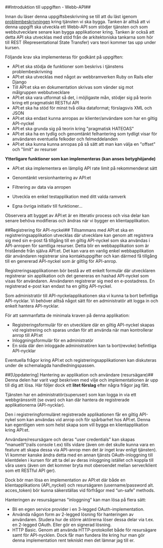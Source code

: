 ##Introduktion till uppgiften - Webb-API##

Innan du läser denna uppgiftsbeskrivning se till att du läst igenom [problembeskrivningen](https://coursepress.lnu.se/kurs/webbramverk/tjansten-toerh/) kring tjänsten vi ska bygga.
Tanken är alltså att vi denna uppgift ska utveckla ett Webb-API som stödjer tjänsten och som webbutvecklare senare kan bygga applikationer kring. Tanken är också att detta API ska utvecklas med stöd från de arkitektoniska tankarna som hör till REST (Representational State Transfer) vars teori kommer tas upp under kursen.

Följande krav ska implementeras för godkänt på uppgiften:

* API:et ska stödja de funktioner som beskrivs i tjänstens problembeskrivning
* API:et ska utvecklas med något av webbramverken Ruby on Rails eller Django
* Till API:et ska en dokumentation skrivas som vänder sig mot målgruppen webbutvecklare
* API:et ska vara utformat så det, i möjligaste mån, stödjer sig på teorin kring ett pragmatiskt RESTful API
* API:et ska ha stöd för minst två olika dataformat; förslagsvis XML och JSON
* API:et ska endast kunna anropas av klienter/användare som har en giltig API-nyckel
* API:et ska grunda sig på teorin kring "pragmatisk HATEOAS"
* API:et ska ha en tydlig och genomtänkt felhantering som tydligt visar för användaren eventuella felkoder och felmeddelanden
* API:et ska kunna kunna anropas på så sätt att man kan välja en "offset" och "limit" av resurser




**Ytterligare funktioner som kan implementeras (kan anses betyghöjande)**

* API:et ska implementera en lämplig API rate limit på rekommenderat sätt
* Genomtänkt versionhantering av API:et
* Filtrering av data via anropen

* Utveckla en enkel testapplikation med ditt valda ramverk
* Egna övriga initiativ till funktioner...

Observera att bygget av API:et är en itterativ process och visa delar kan senare behöva modifieras och ändras när vi bygger en klientapplikation.

##Registrering för API-nyckel##
Tillsammans med API:et ska en registreringsapplikation utvecklas där utvecklare kan genom att registrera sig med sin e-post få tillgång till en giltig API-nyckel som ska användas i API-anropen för samtliga resurser. Detta blir en webbapplikation som är fristående från själva API:et. Det kan vara en vanlig enkel webbapplikation där användaren registrerar sina kontaktuppgifter och kan därmed få tillgång till en genererad API-nyckel som är giltlig för API-anrop. 

Registreringsapplikationen bör bestå av ett enkelt formulär där utvecklaren registrerar sin applikation och det genereras en hashad API-nyckel som visas för användaren. Användaren registrerar sig med en e-postadress. En registrerad e-post kan endast ha en giltig API-nyckel.

Som administratör till API-nyckelapplikationen ska vi kunna ta bort befintliga API-nycklar. Vi behöver alltså något sätt för en administratör att logga in och enkelt hantera API-nycklar.

För att sammanfatta de minimala kraven på denna applikation:

* Registreringsformulär för en utvecklare där en giltig API-nyckel skapas vid registrering och sparas undan för att använda när man kontrollerar anrop till API:et
* Inloggningsformulär för en administratör 
* En sida där den inloggade administratören kan ta bort(revoke) befintliga API-nycklar

Eventuella frågor kring API:et och registreringsapplikationen kan diskuteras under de schemalagda handledningspassen.

##[Uppdatering] Hantering av applikation och användare (resursägare)##
Denna delen har varit vagt beskriven med vilje och implementationen är upp till dig att lösa. Här följer dock ett **litet förslag** efter några frågor jag fått. 

Tjänsten har en administratör(superuser) som kan logga in via ett webbgränssnitt (se ovan) och kan där hantera de registrerade applikationerna (API-nycklar).

Den i registreringformuläret registrerade applikationen får en giltig API-nykel som kan användas vid anrop och för spårbarhet hos API:et. Denna kan egentligen vem som helst skapa som vill bygga en klientapplikation kring API:et.

Användare/resursägare och deras “user credentials" kan skapas “manuellt”(rails console t.ex) tills vidare (även om det skulle kunna vara en feature att skapa dessa via API-anrop men det är inget krav enligt tjänsten). Vi kommer kanske ändra detta med en annan tjänsts OAuth-inloggning till klientdelen i kursen för att ta del av deras inloggning istället och koppla till våra users (även om det kommer bryta mot oberoendet mellan server/klient som ett RESTful API ger). 

Dock bör man lösa en implementation av API:et där både en klientapplikations (API_nyckel) och resursägaren (username/password alt. acces_token) bör kunna säkerställas vid förfrågor med “un-safe” methods. 

Hanteringen av resursägarnas "inloggning" kan man lösa på flera sätt:

* Bli en egen service provider i en 3-legged OAuth-implementation. 
* Använda någon form av 2-legged lösning för hanteringen av användaren. Studera hur de större aktörerna löser dessa delar via t.ex. en 2-legged OAuth. Eller gör en signerad lösning.
* HTTP Basic. Genom att använda HTTP-protokollet både för resursägare samt för API-nycklen. Dock får man fundera lite kring hur man gör denna implementation rent tekniskt men det lämnar jag till er.
